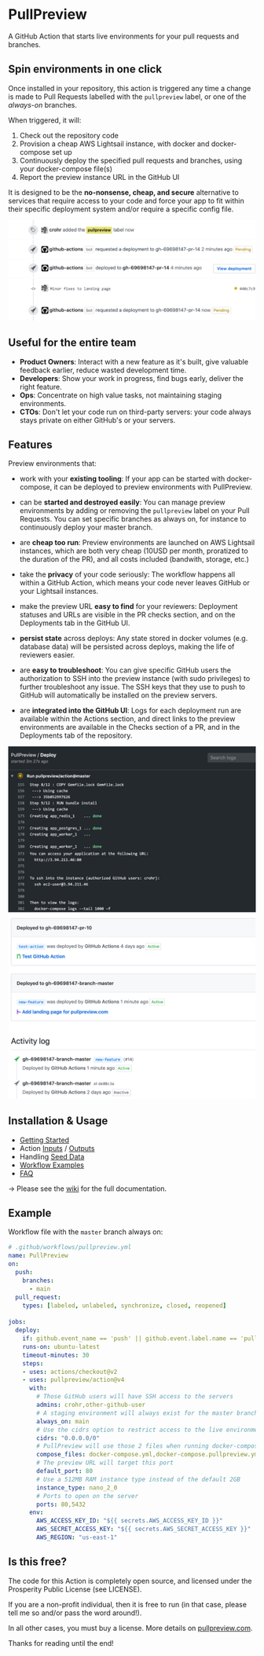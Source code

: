 # PullPreview

A GitHub Action that starts live environments for your pull requests and branches.

## Spin environments in one click

Once installed in your repository, this action is triggered any time a change
is made to Pull Requests labelled with the `pullpreview` label, or one of the
*always-on* branches.

When triggered, it will:

1. Check out the repository code
2. Provision a cheap AWS Lightsail instance, with docker and docker-compose set up
3. Continuously deploy the specified pull requests and branches, using your docker-compose file(s)
4. Report the preview instance URL in the GitHub UI

It is designed to be the **no-nonsense, cheap, and secure** alternative to
services that require access to your code and force your app to fit within
their specific deployment system and/or require a specific config file.

<img src="img/2-add-label.png">
<img src="img/3-deploy-starts.png">
<img src="img/5-view-deployment.png">
<img src="img/6-deploy-next-commit-pending.png">

## Useful for the entire team

* **Product Owners**: Interact with a new feature as it's built, give valuable feedback earlier, reduce wasted development time.
* **Developers**: Show your work in progress, find bugs early, deliver the right feature.
* **Ops**: Concentrate on high value tasks, not maintaining staging environments.
* **CTOs**: Don't let your code run on third-party servers: your code always stays private on either GitHub's or your servers.

## Features

Preview environments that:

* work with your **existing tooling**: If your app can be started with
  docker-compose, it can be deployed to preview environments with PullPreview.

* can be **started and destroyed easily**: You can manage preview environments
  by adding or removing the `pullpreview` label on your Pull Requests. You can
set specific branches as always on, for instance to continuously deploy your
master branch.

* are **cheap too run**: Preview environments are launched on AWS Lightsail
  instances, which are both very cheap (10USD per month, proratized to the
duration of the PR), and all costs included (bandwith, storage, etc.)

* take the **privacy** of your code seriously: The workflow happens all within
  a GitHub Action, which means your code never leaves GitHub or your Lightsail
instances.

* make the preview URL **easy to find** for your reviewers: Deployment statuses
  and URLs are visible in the PR checks section, and on the Deployments tab in
the GitHub UI.

* **persist state** across deploys: Any state stored in docker volumes (e.g.
  database data) will be persisted across deploys, making the life of reviewers
easier.

* are **easy to troubleshoot**: You can give specific GitHub users the
  authorization to SSH into the preview instance (with sudo privileges) to
further troubleshoot any issue. The SSH keys that they use to push to GitHub
will automatically be installed on the preview servers.

* are **integrated into the GitHub UI**: Logs for each deployment run are
  available within the Actions section, and direct links to the preview
environments are available in the Checks section of a PR, and in the
Deployments tab of the repository.

<img src="img/4-view-logs.png" />
<img src="img/8-list-deployments.png" />

## Installation & Usage

* [Getting Started](https://github.com/pullpreview/action/wiki/Getting-Started)
* Action [Inputs](https://github.com/pullpreview/action/wiki/Inputs) / [Outputs](https://github.com/pullpreview/action/wiki/Outputs)
* Handling [Seed Data](https://github.com/pullpreview/action/wiki/Seed-Data)
* [Workflow Examples](https://github.com/pullpreview/action/wiki/Workflow-Examples)
* [FAQ](https://github.com/pullpreview/action/wiki/FAQ)

&rarr; Please see the [wiki](https://github.com/pullpreview/action/wiki) for the full documentation.

## Example

Workflow file with the `master` branch always on:

```yaml
# .github/workflows/pullpreview.yml
name: PullPreview
on:
  push:
    branches:
      - main
  pull_request:
    types: [labeled, unlabeled, synchronize, closed, reopened]

jobs:
  deploy:
    if: github.event_name == 'push' || github.event.label.name == 'pullpreview' || contains(github.event.pull_request.labels.*.name, 'pullpreview')
    runs-on: ubuntu-latest
    timeout-minutes: 30
    steps:
    - uses: actions/checkout@v2
    - uses: pullpreview/action@v4
      with:
        # Those GitHub users will have SSH access to the servers
        admins: crohr,other-github-user
        # A staging environment will always exist for the master branch
        always_on: main
        # Use the cidrs option to restrict access to the live environments to specific IP ranges
        cidrs: "0.0.0.0/0"
        # PullPreview will use those 2 files when running docker-compose up
        compose_files: docker-compose.yml,docker-compose.pullpreview.yml
        # The preview URL will target this port
        default_port: 80
        # Use a 512MB RAM instance type instead of the default 2GB
        instance_type: nano_2_0
        # Ports to open on the server
        ports: 80,5432
      env:
        AWS_ACCESS_KEY_ID: "${{ secrets.AWS_ACCESS_KEY_ID }}"
        AWS_SECRET_ACCESS_KEY: "${{ secrets.AWS_SECRET_ACCESS_KEY }}"
        AWS_REGION: "us-east-1"
```

## Is this free?

The code for this Action is completely open source, and licensed under the
Prosperity Public License (see LICENSE).

If you are a non-profit individual, then it is free to run (in that case, please tell me
so and/or pass the word around!).

In all other cases, you must buy a license. More details on [pullpreview.com](https://pullpreview.com).

Thanks for reading until the end!
